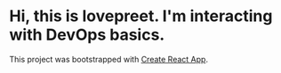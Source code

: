 # Hi, this is lovepreet. I'm interacting with DevOps basics.

This project was bootstrapped with [Create React App](https://github.com/facebook/create-react-app).

